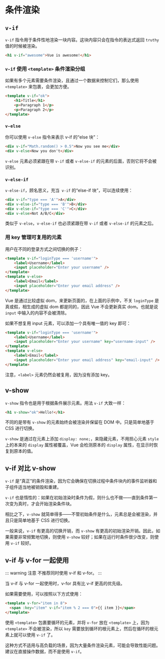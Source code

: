 # 条件渲染

## `v-if`

`v-if` 指令用于条件性地渲染一块内容。这块内容只会在指令的表达式返回 `truthy` 值的时候被渲染。

```html
<h1 v-if="awesome">Vue is awesome!</h1>
```

### `v-if` 使用 `<template>` 条件渲染分组

如果有多个元素需要条件渲染，且通过一个数据来控制它们，那么使用 `<template>` 来包裹，会更加方便。

```html
<template v-if="ok">
	<h1>Title</h1>
	<p>Paragraph 1</p>
	<p>Paragraph 2</p>
</template>
```

### `v-else`

你可以使用 `v-else` 指令来表示 v-if 的“else 块”：

```html
<div v-if="Math.random() > 0.5">Now you see me</div>
<div v-else>Now you don't</div>
```

`v-else` 元素必须紧跟在带 `v-if` 或者 `v-else-if` 的元素的后面，否则它将不会被识别。

### `v-else-if` <Badge text="2.1.0+"/>

`v-else-if`，顾名思义，充当` v-if` 的“else-if 块”，可以连续使用：

```html
<div v-if="type === 'A'">A</div>
<div v-else-if="type === 'B'">B</div>
<div v-else-if="type === 'C'">C</div>
<div v-else>Not A/B/C</div>
```

类似于 `v-else`，`v-else-if` 也必须紧跟在带 `v-if` 或者 `v-else-if` 的元素之后。

### 用 key 管理可复用的元素

用户在不同的登录方式之间切换的例子：

```html
<template v-if="loginType === 'username'">
	<label>Username</label>
	<input placeholder="Enter your username" />
</template>
<template v-else>
	<label>Email</label>
	<input placeholder="Enter your email address" />
</template>
```

Vue 是通过比较虚拟 dom，来更新页面的，在上面的示例中，不关 `loginType` 是真或假，相生成的虚拟 dom 都是同的，因此 Vue 不会更新真实 dom。也就是说 `input` 中输入的内容不会被清除。

如果不想复用 input 元素，可以添加一个具有唯一值的 key 即可：

```html
<template v-if="loginType === 'username'">
	<label>Username</label>
	<input placeholder="Enter your username" key="username-input" />
</template>
<template v-else>
	<label>Email</label>
	<input placeholder="Enter your email address" key="email-input" />
</template>
```

注意，`<label>` 元素仍然会被复用，因为没有添加 key。

## v-show

`v-show` 指令也是用于根据条件展示元素。用法 `v-if` 大致一样：

```html
<h1 v-show="ok">Hello!</h1>
```

不同的是带有 `v-show` 的元素始终会被渲染并保留在 DOM 中。只是简单地基于 CSS 进行切换。

`v-show` 是通过在元素上添加 `display: none;`，来隐藏元素，不用担心元素 `style` 上的本来的 `display` 属性被覆盖，Vue 会检测原本的 `display` 属性，在显示时恢复到原本的值。


## v-if 对比 v-show

``v-if`` 是“真正”的条件渲染，因为它会确保在切换过程中条件块内的事件监听器和子组件适当地被销毁和重建。

`v-if` 也是惰性的：如果在初始渲染时条件为假，则什么也不做——直到条件第一次变为真时，才会开始渲染条件块。

相比之下，`v-show` 就简单得多——不管初始条件是什么，元素总是会被渲染，并且只是简单地基于 CSS 进行切换。

一般来说，`v-if` 有更高的切换开销，而 `v-show` 有更高的初始渲染开销。因此，如果需要非常频繁地切换，则使用 `v-show` 较好；如果在运行时条件很少改变，则使用 `v-if` 较好。

## v-if 与 v-for 一起使用

::: warning 注意
不推荐同时使用 v-if 和 v-for。
:::

当 v-if 与 v-for 一起使用时，v-for 具有比 v-if 更高的优先级。

如果需要使用，可以按照以下方式使用：

```html
<template v-for="item in 8">
  <span :key="item" v-if="item % 2 === 0">{{ item }}</span>
</template>
```

使用 `<template>` 包裹要循环的元素，并将 `v-for` 放在 `<template>` 上，因为 `<template>` 不会被渲染，所以 `key` 需要放到循环的根元素上，然后在循环的根元素上就可以使用 `v-if` 了。

这种方式不适用与高负载的场景，因为大量条件渲染元素，可能会导致性能问题。建议在直接操作数据，而不是使用 `v-if`。
